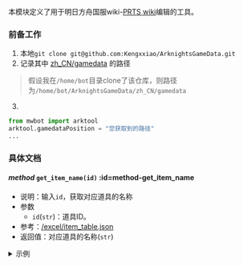 本模块定义了用于明日方舟国服wiki-[PRTS wiki](https://prts.wiki/)编辑的工具。
### 前备工作

1. 本地`git clone git@github.com:Kengxxiao/ArknightsGameData.git`
2. 记录其中 [zh_CN/gamedata](https://github.com/Kengxxiao/ArknightsGameData/tree/master/zh_CN/gamedata) 的路径
> 假设我在`/home/bot`目录clone了该仓库，则路径为`/home/bot/ArknightsGameData/zh_CN/gamedata`
3. 
 ```python
from mwbot import arktool
arktool.gamedataPosition = "您获取到的路径"
...
```

### 具体文档

#### _method_ `get_item_name(id)`  :id=method-get_item_name
* 说明：输入`id`，获取对应道具的名称
* 参数
    * `id`(`str`)：道具ID。
* 参考：[/excel/item_table.json](https://github.com/Kengxxiao/ArknightsGameData/blob/master/zh_CN/gamedata/excel/item_table.json)
* 返回值：对应道具的名称(`str`)

<details><summary>示例</summary>

```python
...
arktool.get_item_name(id="30012") #固源岩
```
</details>
